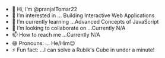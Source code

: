 - 👋 Hi, I’m @pranjalTomar22
- 👀 I’m interested in ... Building Interactive Web Applications
- 🌱 I’m currently learning ...Advanced Concepts of JavaScript
- 💞️ I’m looking to collaborate on ...Currently N/A
- 📫 How to reach me ...Currently N/A
- 😄 Pronouns: ... He/Him😉
- ⚡ Fun fact: ...I can solve a Rubik's Cube in under a minute!

<!---
pranjalTomar22/pranjalTomar22 is a ✨ special ✨ repository because its `README.md` (this file) appears on your GitHub profile.
You can click the Preview link to take a look at your changes.
--->
